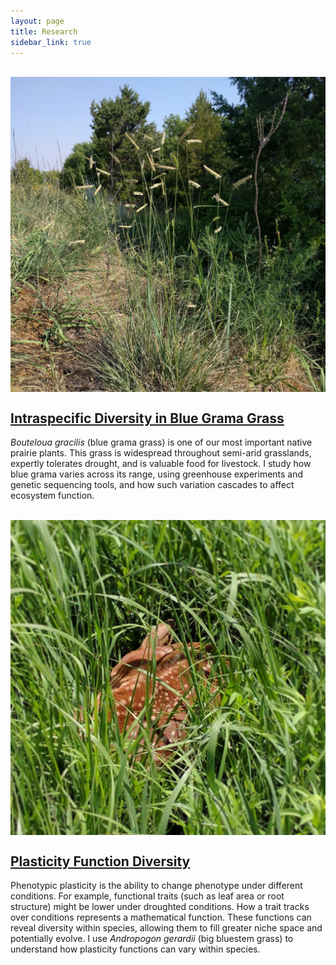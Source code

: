 ```yaml
---
layout: page
title: Research
sidebar_link: true
---
```

<br>
<img class="profile" src="../img/bogr.jpg" align="center">
 
<h2><a href="https://github.com/avahoffman/blue-grama-diversity">Intraspecific Diversity in Blue Grama Grass</a></h2>

*Bouteloua gracilis* (blue grama grass) is one of our most important native prairie plants. This grass is widespread throughout semi-arid grasslands, expertly tolerates drought, and is valuable food for livestock. I study how blue grama varies across its range, using greenhouse experiments and genetic sequencing tools, and how such variation cascades to affect ecosystem function.

<br>
<img class="profile" src="../img/tallgrass.jpg" align="center">
 
<h2><a href="">Plasticity Function Diversity</a></h2>

Phenotypic plasticity is the ability to change phenotype under different conditions. For example, functional traits (such as leaf area or root structure) might be lower under droughted conditions. How a trait tracks over conditions represents a mathematical function. These functions can reveal diversity within species, allowing them to fill greater niche space and potentially evolve. I use *Andropogon gerardii* (big bluestem grass) to understand how plasticity functions can vary within species.
